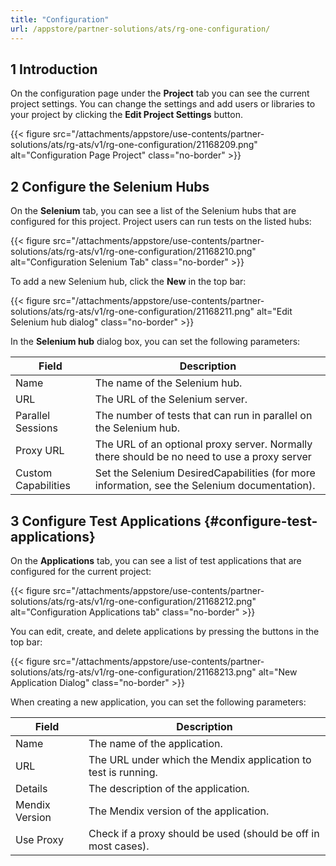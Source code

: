 ```yaml
---
title: "Configuration"
url: /appstore/partner-solutions/ats/rg-one-configuration/
---
```


## 1 Introduction

On the configuration page under the **Project** tab you can see the current project settings. You can change the settings and add users or libraries to your project by clicking the **Edit Project Settings** button.

{{< figure src="/attachments/appstore/use-contents/partner-solutions/ats/rg-ats/v1/rg-one-configuration/21168209.png" alt="Configuration Page Project" class="no-border" >}}

## 2 Configure the Selenium Hubs

On the **Selenium** tab, you can see a list of the Selenium hubs that are configured for this project. Project users can run tests on the listed hubs:

{{< figure src="/attachments/appstore/use-contents/partner-solutions/ats/rg-ats/v1/rg-one-configuration/21168210.png" alt="Configuration Selenium Tab" class="no-border" >}}

To add a new Selenium hub, click the **New** in the top bar:

{{< figure src="/attachments/appstore/use-contents/partner-solutions/ats/rg-ats/v1/rg-one-configuration/21168211.png" alt="Edit Selenium hub dialog" class="no-border" >}}

In the **Selenium hub** dialog box, you can set the following parameters:

Field | Description
--- | ---
Name | The name of the Selenium hub.
URL | The URL of the Selenium server.
Parallel Sessions | The number of tests that can run in parallel on the Selenium hub.
Proxy URL | The URL of an optional proxy server. Normally there should be no need to use a proxy server
Custom Capabilities | Set the Selenium DesiredCapabilities (for more information, see the Selenium documentation).

## 3 Configure Test Applications {#configure-test-applications}

On the **Applications** tab, you can see a list of test applications that are configured for the current project:

{{< figure src="/attachments/appstore/use-contents/partner-solutions/ats/rg-ats/v1/rg-one-configuration/21168212.png" alt="Configuration Applications tab" class="no-border" >}}

You can edit, create, and delete applications by pressing the buttons in the top bar:

{{< figure src="/attachments/appstore/use-contents/partner-solutions/ats/rg-ats/v1/rg-one-configuration/21168213.png" alt="New Application Dialog" class="no-border" >}}

When creating a new application, you can set the following parameters:

Field | Description
--- | ---
Name | The name of the application.
URL | The URL under which the Mendix application to test is running.
Details | The description of the application.
Mendix Version | The Mendix version of the application.
Use Proxy | Check if a proxy should be used (should be off in most cases).
